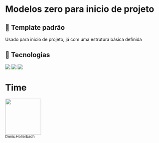 <h1>Modelos zero para inicio de projeto</h1>

<h2>🔖 Template padrão</h2>
<p>Usado para inicio de projeto, já com uma estrutura básica definida</p>

## 🚀 Tecnologias
<div>
  <img src="https://img.shields.io/badge/HTML-239120?style=for-the-badge&logo=html5&logoColor=white">
  <img src="https://img.shields.io/badge/CSS-239120?&style=for-the-badge&logo=css3&logoColor=white">
  <img src="https://img.shields.io/badge/JavaScript-F7DF1E?style=for-the-badge&logo=javascript&logoColor=black">
</div>

# Time

[<img loading="lazy" src="https://media.licdn.com/dms/image/D4D03AQGhmfVNk8TD4w/profile-displayphoto-shrink_200_200/0/1683990076758?e=1709164800&v=beta&t=ce3h7fNwsEHxgx_HBfr2bYHtHFFWEVOyZLhREo_kKA8" width=115><br><sub>Denis Hollerbach</sub>](https://github.com/Denishollerbach)
